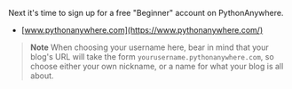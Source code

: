 
Next it's time to sign up for a free "Beginner" account on PythonAnywhere. 

* [www.pythonanywhere.com](https://www.pythonanywhere.com/)


> **Note** When choosing your username here, bear in mind that your blog's URL will take the form `yourusername.pythonanywhere.com`, so choose either your own nickname, or a name for what your blog is all about.

